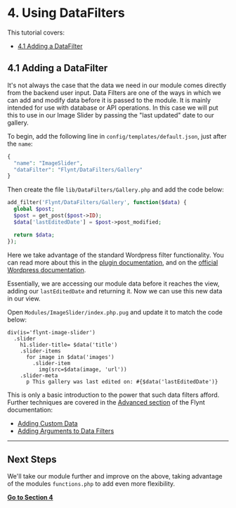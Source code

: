 # 4. Using DataFilters

This tutorial covers:
- [4.1 Adding a DataFilter](#41-adding-a-datafilter)

## 4.1 Adding a DataFilter
It's not always the case that the data we need in our module comes directly from the backend user input. Data Filters are one of the ways in which we can add and modify data before it is passed to the module. It is mainly intended for use with database or API operations. In this case we will put this to use in our Image Slider by passing the "last updated" date to our gallery.

To begin, add the following line in `config/templates/default.json`, just after the `name`:

```php
{
  "name": "ImageSlider",
  "dataFilter": "Flynt/DataFilters/Gallery"
}
```

Then create the file `lib/DataFilters/Gallery.php` and add the code below:

```php
add_filter('Flynt/DataFilters/Gallery', function($data) {
  global $post;
  $post = get_post($post->ID);
  $data['lastEditedDate'] = $post->post_modified;

  return $data;
});
```

Here we take advantage of the standard Wordpress filter functionality. You can read more about this in the [plugin documentation](/add-link), and on the [official Wordpress documentation](https://codex.wordpress.org/Plugin_API#Hooks.2C_Actions_and_Filters).

Essentially, we are accessing our module data before it reaches the view, adding our `lastEditedDate` and returning it. Now we can use this new data in our view.

Open `Modules/ImageSlider/index.php.pug` and update it to match the code below:

```jade
div(is='flynt-image-slider')
  .slider
    h1.slider-title= $data('title')
    .slider-items
      for image in $data('images')
        .slider-item
          img(src=$data(image, 'url'))
    .slider-meta
      p This gallery was last edited on: #{$data('lastEditedDate')}
```

This is only a basic introduction to the power that such data filters afford. Further techniques are covered in the [Advanced section](/add-link) of the Flynt documentation:

* [Adding Custom Data](/add-link)
* [Adding Arguments to Data Filters](/add-link)

---

## Next Steps

We'll take our module further and improve on the above, taking advantage of the modules `functions.php` to add even more flexibility.

**[Go to Section 4](/modify-data.md)**

